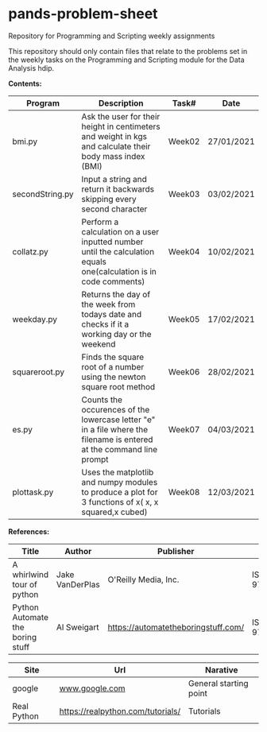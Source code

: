 # pands-problem-sheet
Repository for Programming and Scripting  weekly assignments

This repository should only contain files that relate to the problems set in the weekly tasks on the Programming and Scripting module for the Data Analysis hdip.


**Contents:**

Program        |Description                                                                                                       |Task#   |Date      
---------------|------------------------------------------------------------------------------------------------------------------|--------|----------
bmi.py|Ask the user for their height in centimeters and weight in kgs and calculate their body mass index (BMI)|Week02|27/01/2021|
secondString.py|Input a string and return it backwards skipping every second character|Week03|03/02/2021
collatz.py|Perform a calculation on a user inputted number until the calculation equals one(calculation is in code comments)|Week04|10/02/2021
weekday.py|Returns the day of the week from todays date and checks if it a working day or the weekend|Week05|17/02/2021
squareroot.py|Finds the square root of a number using the newton square root method|Week06|28/02/2021
es.py|Counts the occurences of the lowercase letter "e" in a file where the filename is entered at the command line prompt|Week07|04/03/2021
plottask.py|Uses the matplotlib and numpy modules to produce a plot for 3 functions of x( x, x squared,x cubed)|Week08|12/03/2021

**References:**

Title|Author|Publisher|ISBN
-----------------------------------|-------------------------------------|---------------------------------------------|--------------------------
A whirlwind tour of python|Jake VanDerPlas|O'Reilly Media, Inc.|ISBN: 9781491964644
Python Automate the boring stuff|Al Sweigart|https://automatetheboringstuff.com/ |ISBN-13: 9781593279929

Site|Url|Narative
-------|---------------------------------------------------|-----------------------------------
google|www.google.com |General starting point
Real Python|https://realpython.com/tutorials/ |Tutorials

